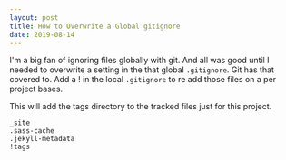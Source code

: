 ```yaml
---
layout: post
title: How to Overwrite a Global gitignore
date: 2019-08-14
---
```


I'm a big fan of ignoring files globally with git. And all was good until I needed to overwrite a setting in the that global `.gitignore`. Git has that covered to. Add a ! in the local `.gitignore` to re add those files on a per project bases.

This will add the tags directory to the tracked files just for this project.


    _site
    .sass-cache
    .jekyll-metadata
    !tags


